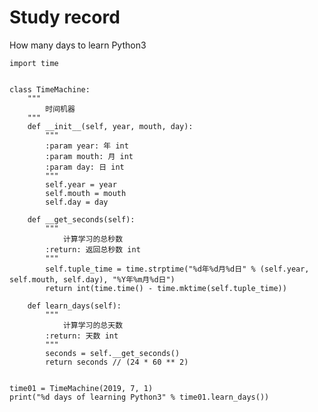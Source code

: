 # Study record

How many days to learn Python3

    import time


    class TimeMachine:
        """
            时间机器
        """
        def __init__(self, year, mouth, day):
            """
            :param year: 年 int
            :param mouth: 月 int
            :param day: 日 int
            """
            self.year = year
            self.mouth = mouth
            self.day = day

        def __get_seconds(self):
            """
                计算学习的总秒数
            :return: 返回总秒数 int
            """
            self.tuple_time = time.strptime("%d年%d月%d日" % (self.year, self.mouth, self.day), "%Y年%m月%d日")
            return int(time.time() - time.mktime(self.tuple_time))

        def learn_days(self):
            """
                计算学习的总天数
            :return: 天数 int
            """
            seconds = self.__get_seconds()
            return seconds // (24 * 60 ** 2)


    time01 = TimeMachine(2019, 7, 1)
    print("%d days of learning Python3" % time01.learn_days())


